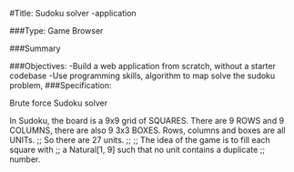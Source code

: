#Title: Sudoku solver -application

###Type:
Game Browser

###Summary


###Objectives:
-Build a web application from scratch, without a starter codebase
-Use  programming skills, algorithm to map solve the sudoku problem,
###Specification:

Brute force Sudoku solver

In Sudoku, the board is a 9x9 grid of SQUARES.
There are 9 ROWS and 9 COLUMNS, there are also 9
3x3 BOXES.  Rows, columns and boxes are all UNITs.
;; So there are 27 units.
;;
;; The idea of the game is to fill each square with
;; a Natural[1, 9] such that no unit contains a duplicate
;; number.
